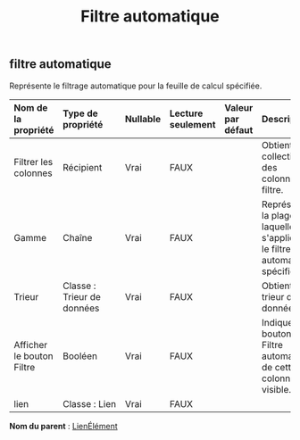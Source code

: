 ﻿---
title: Filtre automatique
second_title: Aspose.Cells Cloud Documen
type: docs
url: /fr/specification/model/autofilter/
description: "Aspose.Cells Spécification du modèle Cloud : Filtre automatique. Gérez sans effort Excel et d'autres feuilles de calcul avec des fonctionnalités telles que l'ouverture, la génération, l'édition, le fractionnement, la fusion, la comparaison et la conversion."
kwords: Excel, Office, feuille de calcul, Cloud REST API, filtre automatique
weight: 50
---
## **filtre automatique**

 Représente le filtrage automatique pour la feuille de calcul spécifiée.

| Nom de la propriété| Type de propriété| Nullable| Lecture seulement| Valeur par défaut| Description|
|:- |:- |:- |:- |:- |:- |
| Filtrer les colonnes| Récipient| Vrai| FAUX|| Obtient la collection des colonnes de filtre.|
| Gamme| Chaîne| Vrai| FAUX|| Représente la plage à laquelle s'applique le filtre automatique spécifié.|
| Trieur| Classe : Trieur de données| Vrai| FAUX|| Obtient le trieur de données.|
| Afficher le bouton Filtre| Booléen| Vrai| FAUX|| Indique si le bouton Filtre automatique de cette colonne est visible.|
| lien| Classe : Lien| Vrai| FAUX|||

**Nom du parent** : [LienÉlément](/specification/model/linkelement)

